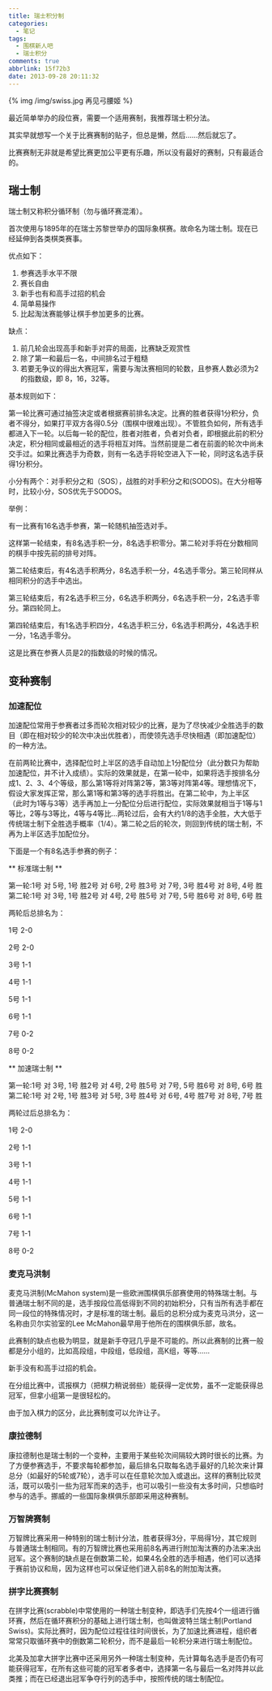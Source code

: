 ```yaml
---
title: 瑞士积分制
categories:
  - 笔记
tags:
  - 围棋新人吧
  - 瑞士积分
comments: true
abbrlink: 15f72b3
date: 2013-09-28 20:11:32
---
```


{% img /img/swiss.jpg 再见弓腰姬 %}

最近简单举办的段位赛，需要一个适用赛制，我推荐瑞士积分法。

其实早就想写一个关于比赛赛制的贴子，但总是懒，然后……然后就忘了。

比赛赛制无非就是希望比赛更加公平更有乐趣，所以没有最好的赛制，只有最适合的。

## 瑞士制

瑞士制又称积分循环制（勿与循环赛混淆）。

首次使用与1895年的在瑞士苏黎世举办的国际象棋赛。故命名为瑞士制。现在已经延伸到各类棋类赛事。

优点如下：

1. 参赛选手水平不限
2. 赛长自由
3. 新手也有和高手过招的机会
4. 简单易操作
5. 比起淘汰赛能够让棋手参加更多的比赛。


缺点：

1. 前几轮会出现高手和新手对弈的局面，比赛缺乏观赏性
2. 除了第一和最后一名，中间排名过于粗糙
3. 若要无争议的得出大赛冠军，需要与淘汰赛相同的轮数，且参赛人数必须为2的指数级，即 8，16，32等。

基本规则如下：

第一轮比赛可通过抽签决定或者根据赛前排名决定。比赛的胜者获得1分积分，负者不得分，如果打平双方各得0.5分（围棋中很难出现）。不管胜负如何，所有选手都进入下一轮。以后每一轮的配位，胜者对胜者，负者对负者，即根据此前的积分决定，积分相同或最相近的选手将相互对阵。当然前提是二者在前面的轮次中尚未交手过。如果比赛选手为奇数，则有一名选手将轮空进入下一轮，同时这名选手获得1分积分。


小分有两个：对手积分之和（SOS），战胜的对手积分之和(SODOS)。在大分相等时，比较小分，SOS优先于SODOS。


举例：

有一比赛有16名选手参赛，第一轮随机抽签选对手。

这样第一轮结束，有8名选手积一分，8名选手积零分。第二轮对手将在分数相同的棋手中按先前的排号对阵。

第二轮结束后，有4名选手积两分，8名选手积一分，4名选手零分。第三轮同样从相同积分的选手中选出。

第三轮结束后，有2名选手积三分，6名选手积两分，6名选手积一分，2名选手零分。第四轮同上。

第四轮结束后，有1名选手积四分，4名选手积三分，6名选手积两分，4名选手积一分，1名选手零分。

这是比赛在参赛人员是2的指数级的时候的情况。

## 变种赛制


### 加速配位


加速配位常用于参赛者过多而轮次相对较少的比赛，是为了尽快减少全胜选手的数目（即在相对较少的轮次中决出优胜者），而使领先选手尽快相遇（即加速配位）的一种方法。


在前两轮比赛中，选择配位时上半区的选手自动加上1分配位分（此分数只为帮助加速配位，并不计入成绩）。实际的效果就是，在第一轮中，如果将选手按排名分成1、2、3、4个等级，那么第1等将对阵第2等，第3等对阵第4等。理想情况下，假设大家发挥正常，那么第1等和第3等的选手将胜出。在第二轮中，为上半区（此时为1等与3等）选手再加上一分配位分后进行配位，实际效果就相当于1等与1等比，2等与3等比，4等与4等比...两轮过后，会有大约1/8的选手全胜，大大低于传统瑞士制下全胜选手概率（1/4）。第二轮之后的轮次，则回到传统的瑞士制，不再为上半区选手加配位分。


下面是一个有8名选手参赛的例子：

** 标准瑞士制 **

第一轮:1号 对 5号, 1号 胜2号 对 6号, 2号 胜3号 对 7号, 3号 胜4号 对 8号, 4号 胜第二轮:1号 对 3号, 1号 胜2号 对 4号, 2号 胜5号 对 7号, 5号 胜6号 对 8号, 6号 胜

两轮后总排名为：

1号 2-0

2号 2-0

3号 1-1

4号 1-1

5号 1-1

6号 1-1

7号 0-2

8号 0-2

** 加速瑞士制 **

第一轮:1号 对 3号, 1号 胜2号 对 4号, 2号 胜5号 对 7号, 5号 胜6号 对 8号, 6号 胜第二轮:1号 对 2号, 1号 胜3号 对 5号, 3号 胜4号 对 6号, 4号 胜7号 对 8号, 7号 胜

两轮过后总排名为：

1号 2-0

2号 1-1

3号 1-1

4号 1-1

5号 1-1

6号 1-1

7号 1-1

8号 0-2

### 麦克马洪制

麦克马洪制(McMahon system)是一些欧洲围棋俱乐部赛使用的特殊瑞士制。与普通瑞士制不同的是，选手按段位高低得到不同的初始积分，只有当所有选手都在同一段位的特殊情况时，才是标准的瑞士制。最后的总积分成为麦克马洪分，这一名称由贝尔实验室的Lee McMahon最早用于他所在的围棋俱乐部，故名。


此赛制的缺点也极为明显，就是新手夺冠几乎是不可能的。所以此赛制的比赛一般都是分小组的，比如高段组，中段组，低段组，高K组，等等……

新手没有和高手过招的机会。

在分组比赛中，谎报棋力（把棋力稍说弱些）能获得一定优势，虽不一定能获得总冠军，但拿小组第一是很轻松的。

由于加入棋力的区分，此比赛制度可以允许让子。

### 康拉德制

康拉德制也是瑞士制的一个变种，主要用于某些轮次间隔较大跨时很长的比赛。为了方便参赛选手，不要求每轮都参加，最后排名只取每名选手最好的几轮次来计算总分（如最好的5轮或7轮），选手可以在任意轮次加入或退出。这样的赛制比较灵活，既可以吸引一些为冠军而来的选手，也可以吸引一些没有太多时间，只想临时参与的选手。挪威的一些国际象棋俱乐部即采用这种赛制。


### 万智牌赛制

万智牌比赛采用一种特别的瑞士制计分法，胜者获得3分，平局得1分，其它规则与普通瑞士制相同。有的万智牌比赛也采用前8名再进行附加淘汰赛的办法来决出冠军。这个赛制的缺点是在倒数第二轮，如果4名全胜的选手相遇，他们可以选择于赛前协议和局，因为这样也可以保证他们进入前8名的附加淘汰赛。


### 拼字比赛赛制

在拼字比赛(scrabble)中常使用的一种瑞士制变种，即选手们先按4个一组进行循环赛，然后在循环赛积分的基础上进行瑞士制，也叫做波特兰瑞士制(Portland Swiss)。实际比赛时，因为配位过程往往时间很长，为了加速比赛进程，组织者常常只取循环赛中的倒数第二轮积分，而不是最后一轮积分来进行瑞士制配位。

北美及加拿大拼字比赛中还采用另外一种瑞士制变种，先计算每名选手是否仍有可能获得冠军，在所有这些可能的冠军者多者中，选择第一名与最后一名对阵并以此类推；而在已经退出冠军争夺行列的选手中，按照传统的瑞士制配位。
